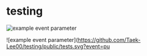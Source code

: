 # testing


![example event parameter](https://github.com/Taek-Lee00/testing/public/tests.svg?event=push)

![example event parameter](https://github.com/Taek-Lee00/testing/public/tests.svg?event=pu